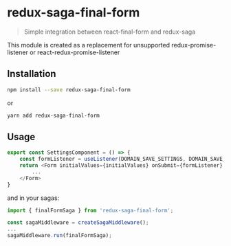 redux-saga-final-form
=====================

> Simple integration between react-final-form and redux-saga

This module is created as a replacement for unsupported redux-promise-listener or react-redux-promise-listener

## Installation

```bash
npm install --save redux-saga-final-form
```
or
```bash
yarn add redux-saga-final-form
```


## Usage



```javascript
export const SettingsComponent = () => {
    const formListener = useListener(DOMAIN_SAVE_SETTINGS, DOMAIN_SAVE_SETTINGS_SUCCESS, DOMAIN_SAVE_SETTINGS_ERROR);
    return <Form initialValues={initialValues} onSubmit={formListener} validate={validate}>
        ...
    </Form>
}
```

and in your sagas:

```javascript
import { finalFormSaga } from 'redux-saga-final-form'; 

const sagaMiddleware = createSagaMiddleware();
...
sagaMiddleware.run(finalFormSaga);
```


